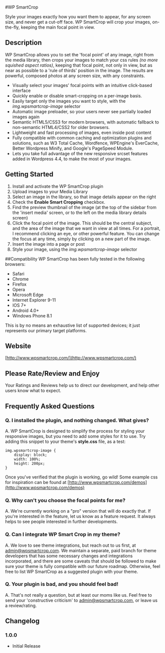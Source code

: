 #WP SmartCrop

Style your images exactly how you want them to appear, for any screen size, and never get a cut-off face.  WP SmartCrop will crop your images, on-the-fly, keeping the main focal point in view.


## Description

WP SmartCrop allows you to set the 'focal point' of any image, right from the media library, then crops your images to match your css rules *(no more squished aspect ratios)*, keeping that focal point, not only in view, but as near as possible to a 'rule of thirds' position in the image.  The results are powerful, composed photos at any screen size, with any constraints.

* Visually select your images' focal points with an intuitive click-based interface
* Quickly enable or disable smart-cropping on a per-image basis.
* Easily target only the images you want to style, with the *img.wpsmartcrop-image* selector
* Automatic image preloader, so your users never see partially loaded images again
* Semantic HTML5/CSS3 for modern browsers, with automatic fallback to non-semantic HTML4/CSS2 for older browsers.
* Lightweight and fast processing of images, even inside post content
* Fully compatible with common caching and optimization plugins and solutions, such as W3 Total Cache, Wordfence, WPEngine's EverCache, Better Wordpress Minify, and Google's PageSpeed Module.
* Lets you take full advantage of the new responsive srcset features added in Wordpress 4.4, to make the most of your images.

## Getting Started
1. Install and activate the WP SmartCrop plugin
1. Upload images to your Media Library
1. Select an image in the library, so that image details appear on the right
1. Check the **Enable Smart Cropping** checkbox.
1. Find the preview thumbnail of the image (at the top of the sidebar from the 'insert media' screen, or to the left on the media library details screen)
1. Click the focal point of the image.  This should be the central subject, and the area of the image that we want in view at all times.  For a portrait, I recommend clicking an eye, or other powerful feature. You can change the focus at any time, simply by clicking on a new part of the image.
1. Insert the image into a page or post
1. Style your image, using the *img.wpsmartcrop-image* selector

##Compatibility
WP SmartCrop has been fully tested in the following browsers:

* Safari
* Chrome
* Firefox
* Opera
* Microsoft Edge
* Internet Explorer 9-11
* IOS 7+
* Android 4.0+
* Windows Phone 8.1

This is by no means an exhaustive list of supported devices; it just represents our primary target platforms.

## Website
[http://www.wpsmartcrop.com/](http://www.wpsmartcrop.com/)

## Please Rate/Review and Enjoy
Your Ratings and Reviews help us to direct our development, and help other users know what to expect.


## Frequently Asked Questions

### Q. I installed the plugin, and nothing changed.  What gives?
A. WP SmartCrop is designed to simplify the process for styling your responsive images, but you need to add some styles for it to use.  Try adding this snippet to your theme's **style.css** file, as a test:

    img.wpsmartcrop-image {
        display: block;
        width: 100%;
        height: 200px;
    }

Once you've verified that the plugin is working, go wild!  Some example css for inspiration can be found at [http://www.wpsmartcrop.com/demos](http://www.wpsmartcrop.com/demos)

### Q. Why can't you choose the focal points for me?
A. We're currently working on a "pro" version that will do exactly that. If you're interested in the feature, let us know as a feature request.  It always helps to see people interested in further developments.

### Q. Can I integrate WP Smart Crop in my theme?
A. We love to see theme integrations, but reach out to us first, at admin@wpsmartcrop.com.  We maintain a separate, paid branch for theme developers that has some necessary changes and integrations incorporated, and there are some caveats that should be followed to make sure your theme is fully compatible with our future roadmap.  Otherwise, feel free to list WP SmartCrop as a suggested plugin with your theme.

### Q. Your plugin is bad, and you should feel bad!
A. That's not really a question, but at least our moms like us. Feel free to send your 'constructive criticism' to admin@wpsmartcrop.com, or leave us a review/rating.

## Changelog

### 1.0.0
* Initial Release